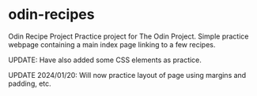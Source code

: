 # odin-recipes
Odin Recipe Project
Practice project for The Odin Project. Simple practice webpage containing a main index page linking to a few recipes.

UPDATE: Have also added some CSS elements as practice.

UPDATE 2024/01/20: Will now practice layout of page using margins and padding, etc.